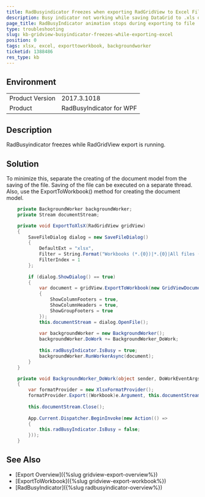 ```yaml
---
title: RadBusyindicator Freezes when exporting RadGridView to Excel File
description: Busy indicator not working while saving DataGrid to .xls or .xlsx format. Minimize this with ExportToWorkbook() method and BackgroundWorker.
page_title: RadBusyIndicator animation stops during exporting to file
type: troubleshooting
slug: kb-gridview-busyindicator-freezes-while-exporting-excel
position: 0
tags: xlsx, excel, exporttoworkbook, backgroundworker
ticketid: 1388486
res_type: kb
---
```


## Environment
<table>
	<tr>
		<td>Product Version</td>
		<td>2017.3.1018</td>
	</tr>
	<tr>
		<td>Product</td>
		<td>RadBusyIndicator for WPF</td>
	</tr>
</table>

## Description

RadBusyindicator freezes while RadGridView export is running.

## Solution

To minimize this, separate the creating of the document model from the saving of the file. Saving of the file can be executed on a separate thread. Also, use the ExportToWorkbook() method for creating the document model.


```C#
	private BackgroundWorker backgroundWorker;
	private Stream documentStream;

	private void ExportToXlsX(RadGridView gridView)
	{
		SaveFileDialog dialog = new SaveFileDialog()
		{
			DefaultExt = "xlsx",
			Filter = String.Format("Workbooks (*.{0})|*.{0}|All files (*.*)|*.*", "xlsx"),
			FilterIndex = 1
		};
		
		if (dialog.ShowDialog() == true)
		{
			var document = gridView.ExportToWorkbook(new GridViewDocumentExportOptions()
			{
				ShowColumnFooters = true,
				ShowColumnHeaders = true,
				ShowGroupFooters = true
			});                                
			this.documentStream = dialog.OpenFile();
			
			var backgroundWorker = new BackgroundWorker();		
			backgroundWorker.DoWork += BackgroundWorker_DoWork;
			
			this.radBusyIndicator.IsBusy = true;
			backgroundWorker.RunWorkerAsync(document);
		}
	}

	private void BackgroundWorker_DoWork(object sender, DoWorkEventArgs e)
	{
		var formatProvider = new XlsxFormatProvider();
		formatProvider.Export((Workbook)e.Argument, this.documentStream);
		
		this.documentStream.Close();
		
		App.Current.Dispatcher.BeginInvoke(new Action(() => 
		{
			this.radBusyIndicator.IsBusy = false;
		}));
	}
```

## See Also  
* [Export Overview]({%slug gridview-export-overview%})
* [ExportToWorkbook]({%slug gridview-export-workbook%})
* [RadBusyIndicator]({%slug radbusyindicator-overview%})
